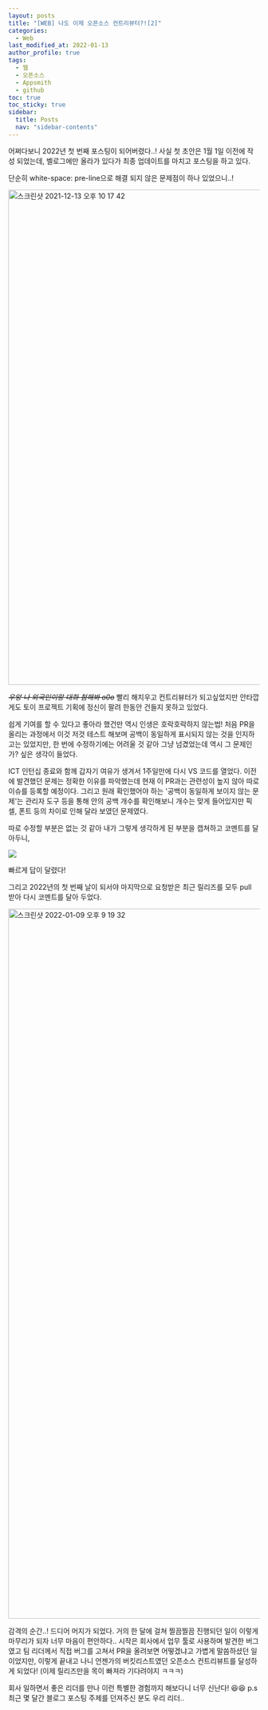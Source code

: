 ```yaml
---
layout: posts
title: "[WEB] 나도 이제 오픈소스 컨트리뷰터?![2]"
categories:
  - Web
last_modified_at: 2022-01-13
author_profile: true
tags:
  - 웹
  - 오픈소스
  - Appsmith
  - github
toc: true
toc_sticky: true
sidebar:
  title: Posts
  nav: "sidebar-contents"
---
```


어쩌다보니 2022년 첫 번째 포스팅이 되어버렸다..! 사실 첫 초안은 1월 1일 이전에 작성 되었는데, 벨로그에만 올라가 있다가 최종 업데이트를 마치고 포스팅을 하고 있다.


단순히 white-space: pre-line으로 해결 되지 않은 문제점이 하나 있었으니..!

<img width="991" alt="스크린샷 2021-12-13 오후 10 17 42" src="https://user-images.githubusercontent.com/48341341/147334115-4a2b35c3-4254-4a9b-8f12-ec62a90a081e.png">

~~_우앙 나 외국인이랑 대화 첨해봐 o0o_~~
빨리 해치우고 컨트리뷰터가 되고싶었지만 안타깝게도 토이 프로젝트 기획에 정신이 팔려 한동안 건들지 못하고 있었다.

쉽게 기여를 할 수 있다고 좋아라 했건만 역시 인생은 호락호락하지 않는법! 처음 PR을 올리는 과정에서 이것 저것 테스트 해보며 공백이 동일하게 표시되지 않는 것을 인지하고는 있었지만, 한 번에 수정하기에는 어려울 것 같아 그냥 넘겼었는데 역시 그 문제인가? 싶은 생각이 들었다.

ICT 인턴십 종료와 함께 갑자기 여유가 생겨서 1주일만에 다시 VS 코드를 열었다. 이전에 발견했던 문제는 정확한 이유를 파악했는데 현재 이 PR과는 관련성이 높지 않아 따로 이슈를 등록할 예정이다. 그리고 원래 확인했어야 하는 '공백이 동일하게 보이지 않는 문제'는 관리자 도구 등을 통해 안의 공백 개수를 확인해보니 개수는 맞게 들어있지만 픽셀, 폰트 등의 차이로 인해 달라 보였던 문제였다.

따로 수정할 부분은 없는 것 같아 내가 그렇게 생각하게 된 부분을 캡쳐하고 코멘트를 달아두니,


![](https://images.velog.io/images/ray_/post/aa3e8fec-3d67-4979-b91c-b235ec4fbc0a/%E1%84%89%E1%85%B3%E1%84%8F%E1%85%B3%E1%84%85%E1%85%B5%E1%86%AB%E1%84%89%E1%85%A3%E1%86%BA%202022-01-01%20%E1%84%8B%E1%85%A9%E1%84%92%E1%85%AE%209.12.29.png)

빠르게 답이 달렸다!

그리고 2022년의 첫 번째 날이 되서야 마지막으로 요청받은 최근 릴리즈를 모두 pull 받아 다시 코멘트를 달아 두었다.

<img width="1421" alt="스크린샷 2022-01-09 오후 9 19 32" src="https://user-images.githubusercontent.com/48341341/148681971-6e388213-d934-4e2f-9540-9d98bd881f68.png">

감격의 순간..! 드디어 머지가 되었다. 거의 한 달에 걸쳐 찔끔찔끔 진행되던 일이 이렇게 마무리가 되자 너무 마음이 편안하다.. 시작은 회사에서 업무 툴로 사용하며 발견한 버그였고 팀 리더께서 직접 버그를 고쳐서 PR을 올려보면 어떻겠냐고 가볍게 말씀하셨던 일이었지만, 이렇게 끝내고 나니 언젠가의 버킷리스트였던 오픈소스 컨트리뷰트를 달성하게 되었다! (이제 릴리즈만을 목이 빠져라 기다려야지 ㅋㅋㅋ) 

회사 일하면서 좋은 리더를 만나 이런 특별한 경험까지 해보다니 너무 신난다! 😆😆 
p.s 최근 몇 달간 블로그 포스팅 주제를 던져주신 분도 우리 리더.. 
